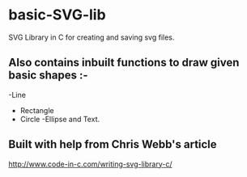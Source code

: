 # basic-SVG-lib
SVG Library in C for creating and saving svg files.


## Also contains inbuilt functions to draw given basic shapes :-

-Line
- Rectangle
- Circle
-Ellipse
and Text.

## Built with help from Chris Webb's article
http://www.code-in-c.com/writing-svg-library-c/
